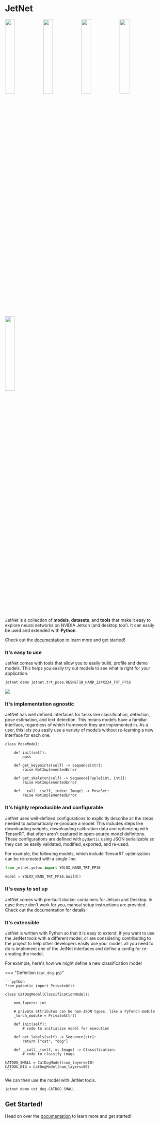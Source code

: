 # JetNet

<img src="https://user-images.githubusercontent.com/4212806/191136464-8f3c05fc-9e70-4678-9402-6d4d8232661b.gif" height="25%" width="25%"/><img src="https://user-images.githubusercontent.com/4212806/191136616-06ce3640-7e35-45a3-8b2e-7f7a5b9b7f28.gif" height="25%" width="25%"/><img src="https://user-images.githubusercontent.com/4212806/191136450-4b2d55c1-c3c7-47d6-996e-11c62448747b.gif" height="25%" width="25%"/><img src="https://user-images.githubusercontent.com/4212806/191137124-7dae37a3-a659-4e3e-8373-9a1c44b57e48.gif" height="25%" width="25%"/><img src="https://user-images.githubusercontent.com/4212806/191136896-e42ab4d9-3a2f-4553-a1c7-49c59fc7e7a2.gif" height="25%" width="25%"/>

JetNet is a collection of **models**, **datasets**, and
**tools** that make it easy to explore neural networks on NVIDIA Jetson (and desktop too!). It can easily be used and extended with **Python**.  

Check out the [documentation](#) to learn more and get started!

### It's easy to use

JetNet comes with tools that allow you to easily build, profile and demo models.  This helps you easily try out models to see what is right for your application.  

```bash
jetnet demo jetnet.trt_pose.RESNET18_HAND_224X224_TRT_FP16
```

<img src="https://user-images.githubusercontent.com/4212806/191137124-7dae37a3-a659-4e3e-8373-9a1c44b57e48.gif"/>


### It's implementation agnostic

JetNet has well defined interfaces for tasks like classification, detection, pose estimation, and text detection.  This means models have a familiar interface, regardless of which framework they are implemented in.  As a user, this lets you easily use a variety of models without re-learning
a new interface for each one. 

```python3
class PoseModel:
    
    def init(self):
        pass
        
    def get_keypoints(self) -> Sequence[str]:
        raise NotImplementedError

    def get_skeleton(self) -> Sequence[Tuple[int, int]]:
        raise NotImplementedError

    def __call__(self, index: Image) -> PoseSet:
        raise NotImplementedError
```

### It's highly reproducible and configurable

JetNet uses well-defined configurations to explicitly describe all the steps needed to automatically re-produce a model.  This includes steps like downloading weights, downloading calibration data and optimizing with TensorRT, that often aren't captured in open-source model definitons.  These configurations are defined with ``pydantic`` using JSON serializable so they can be easily validated, modified, exported, and re-used.

For example, the following models, which include TensorRT optimization can be re-created with a single line

```python
from jetnet.yolox import YOLOX_NANO_TRT_FP16

model = YOLOX_NANO_TRT_FP16.build()
```

### It's easy to set up

JetNet comes with pre-built docker containers for Jetson and Desktop.
In case these don't work for you, manual setup instructions are provided.
Check out the documentation for details.

### It's extensible

JetNet is written with Python so that it is easy
to extend.  If you want to use the JetNet tools with a different model, or are
considering contributing to the project to help other developers easily use your model, all you need to do is implement one of the JetNet interfaces and define a config for
re-creating the model.  

For example, here's how we might define a new classification model

=== "Definition (``cat_dog.py``)"

    ```python
    from pydantic import PrivateAttr

    class CatDogModel(ClassificationModel):
        
        num_layers: int

        # private attributes can be non-JSON types, like a PyTorch module
        _torch_module = PrivateAttr()
        
        def init(self):
            # code to initialize model for execution

        def get_labels(self) -> Sequence[str]:
            return ["cat", "dog"]

        def __call__(self, x: Image) -> Classification:
            # code to classify image

    CATDOG_SMALL = CatDogModel(num_layers=10)
    CATDOG_BIG = CatDogModel(num_layers=50)
    ```

We can then use the model with JetNet tools.

```bash
jetnet demo cat_dog.CATDOG_SMALL
```



## Get Started!

Head on over the [documentation](#) to learn more and get started!
